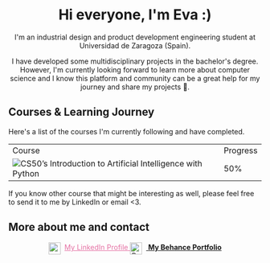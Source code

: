 <div align="center">

# Hi everyone, I'm Eva :)

<p> I'm an industrial design and product development engineering student at Universidad de Zaragoza (Spain).</p>

<p> I have developed some multidisciplinary projects in the bachelor's degree. However, I'm currently looking forward to learn more about computer science and I know this platform and community can be a great help for my journey and share my projects 🫶. </p>

</div>


## Courses & Learning Journey

Here's a list of the courses I'm currently following and have completed. 

<table style="width:100%">
  <tr>
    <td>Course</td>
    <td>Progress</td>
  </tr>
  <tr>
    <td><img src="images/harvard-logo.jpg">CS50’s Introduction to Artificial Intelligence with Python</td>
    <td>50%</td>
  </tr>
</table>

If you know other course that might be interesting as well, please feel free to send it to me by LinkedIn or email <3.


## More about me and contact

<div align="center">

<a href="www.linkedin.com/in/eva-mg" style="color: #E571A4">
  <img src="https://cdn.jsdelivr.net/npm/simple-icons@v8/icons/linkedin.svg" alt="LinkedIn" width="24" height="24" style="vertical-align: middle; margin-right: 8px; color: White"
  <strong>My LinkedIn Profile</strong>
</a>

<a href="https://www.behance.net/evamolinerg">
  <img src="https://cdn.jsdelivr.net/npm/simple-icons@v8/icons/behance.svg" alt="Behance" width="24" height="24" style="vertical-align: middle; margin-right: 8px;">
  <strong>My Behance Portfolio</strong>
</a>

</div>